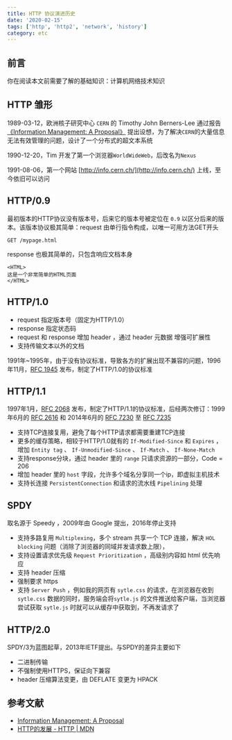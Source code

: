 ```yaml
---
title: HTTP 协议演进历史
date: '2020-02-15'
tags: ['http', 'http2', 'network', 'history']
category: etc
---
```


## 前言

你在阅读本文前需要了解的基础知识：计算机网络技术知识

## HTTP 雏形

1989-03-12，欧洲核子研究中心 `CERN` 的 Timothy John Berners-Lee 通过报告[《Information Management: A Proposal》](https://cds.cern.ch/record/369245/files/dd-89-001.pdf) 提出设想，为了解决`CERN`的大量信息无法有效管理的问题，设计了一个分布式的超文本系统

1990-12-20，Tim 开发了第一个浏览器`WorldWideWeb`，后改名为`Nexus`

1991-08-06，第一个网站 [http://info.cern.ch/](http://info.cern.ch/) 上线，至今依旧可以访问

## HTTP/0.9

最初版本的HTTP协议没有版本号，后来它的版本号被定位在 `0.9` 以区分后来的版本。该版本协议极其简单：request 由单行指令构成，以唯一可用方法GET开头

```text
GET /mypage.html
```

response 也极其简单的，只包含响应文档本身

```text
<HTML>
这是一个非常简单的HTML页面
</HTML>
```

## HTTP/1.0

- request 指定版本号（固定为HTTP/1.0）
- response 指定状态码
- request 和 response 增加 header ，通过 header 元数据 增强可扩展性
- 支持传输文本以外的文档

1991年~1995年，由于没有协议标准，导致各方的扩展出现不兼容的问题，1996年11月，[RFC 1945](https://datatracker.ietf.org/doc/html/rfc1945) 发布，制定了HTTP/1.0的协议标准

## HTTP/1.1

1997年1月，[RFC 2068](https://datatracker.ietf.org/doc/html/rfc2068) 发布，制定了HTTP/1.1的协议标准，后经两次修订：1999年6月的 [RFC 2616](https://datatracker.ietf.org/doc/html/rfc2616) 和 2014年6月的 [RFC 7230](https://datatracker.ietf.org/doc/html/rfc7230) 至 [RFC 7235](https://datatracker.ietf.org/doc/html/rfc7235)

- 支持TCP连接复用，避免了每个HTTP请求都需要重建TCP连接
- 更多的缓存策略，相较于HTTP/1.0就有的 `If-Modified-Since` 和 `Expires` ，增加 `Entity tag` 、 `If-Unmodified-Since` 、 `If-Match` 、 `If-None-Match`
- 支持response分块，通过 header 里的 `range` 只请求资源的一部分，Code = 206
- 增加 header 里的 `host` 字段，允许多个域名分享同一个ip，即虚拟主机技术
- 支持长连接 `PersistentConnection` 和请求的流水线 `Pipelining` 处理

## SPDY

取名源于 Speedy ，2009年由 Google 提出，2016年停止支持

- 支持多路复用 `Multiplexing`，多个 stream 共享一个 TCP 连接，解决 `HOL blocking` 问题（消除了浏览器的同域并发请求数上限），
- 支持设置请求优先级 `Request Prioritization` ，高级别内容如 html 优先响应
- 支持 header 压缩
- 强制要求 https
- 支持 `Server Push` ，例如我的网页有 `sytle.css` 的请求，在浏览器在收到 `sytle.css` 数据的同时，服务端会将`sytle.js` 的文件推送给客户端，当浏览器尝试获取 `sytle.js` 时就可以从缓存中获取到，不再发请求了

## HTTP/2.0

SPDY/3为蓝图起草，2013年IETF提出。与SPDY的差异主要如下

- 二进制传输
- 不强制使用HTTPS，保证向下兼容
- header 压缩算法变更，由 DEFLATE 变更为 HPACK

## 参考文献

- [Information Management: A Proposal](https://cds.cern.ch/record/369245/files/dd-89-001.pdf)
- [HTTP的发展 - HTTP | MDN](https://developer.mozilla.org/zh-CN/docs/Web/HTTP/Basics_of_HTTP/Evolution_of_HTTP)
